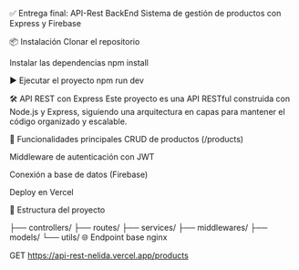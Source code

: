 ✅ Entrega final: API-Rest BackEnd
        Sistema de gestión de productos con Express y Firebase

📦 Instalación
        Clonar el repositorio

Instalar las dependencias
        npm install

▶️ Ejecutar el proyecto
        npm run dev

🛠️ API REST con Express
        Este proyecto es una API RESTful construida con Node.js y Express, siguiendo una arquitectura en capas para mantener el código organizado y escalable.

🚀 Funcionalidades principales
        CRUD de productos (/products)

Middleware de autenticación con JWT

Conexión a base de datos (Firebase)

Deploy en Vercel

📁 Estructura del proyecto

├── controllers/
├── routes/
├── services/
├── middlewares/
├── models/
└── utils/
🌐 Endpoint base
nginx

GET https://api-rest-nelida.vercel.app/products


